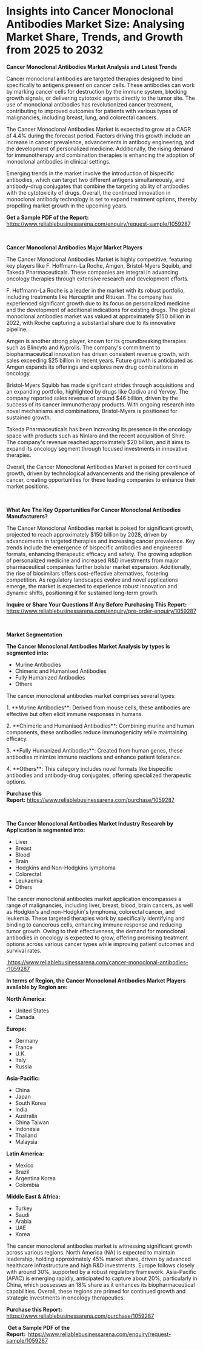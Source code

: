 <p><h1>Insights into Cancer Monoclonal Antibodies Market Size: Analysing Market Share, Trends, and Growth from 2025 to 2032</h1></p><p><strong>Cancer Monoclonal Antibodies Market Analysis and Latest Trends</strong></p>
<p><p>Cancer monoclonal antibodies are targeted therapies designed to bind specifically to antigens present on cancer cells. These antibodies can work by marking cancer cells for destruction by the immune system, blocking growth signals, or delivering cytotoxic agents directly to the tumor site. The use of monoclonal antibodies has revolutionized cancer treatment, contributing to improved outcomes for patients with various types of malignancies, including breast, lung, and colorectal cancers.</p><p>The Cancer Monoclonal Antibodies Market is expected to grow at a CAGR of 4.4% during the forecast period. Factors driving this growth include an increase in cancer prevalence, advancements in antibody engineering, and the development of personalized medicine. Additionally, the rising demand for immunotherapy and combination therapies is enhancing the adoption of monoclonal antibodies in clinical settings. </p><p>Emerging trends in the market involve the introduction of bispecific antibodies, which can target two different antigens simultaneously, and antibody-drug conjugates that combine the targeting ability of antibodies with the cytotoxicity of drugs. Overall, the continued innovation in monoclonal antibody technology is set to expand treatment options, thereby propelling market growth in the upcoming years.</p></p>
<p><strong>Get a Sample PDF of the Report:&nbsp;</strong> <a href="https://www.reliablebusinessarena.com/enquiry/request-sample/1059287?utm_campaign=3522&utm_medium=2&utm_source=Github&utm_content=ia&utm_term=19042025&utm_id=cancer-monoclonal-antibodies">https://www.reliablebusinessarena.com/enquiry/request-sample/1059287</a></p>
<p>&nbsp;</p>
<p><strong>Cancer Monoclonal Antibodies Major Market Players</strong></p>
<p><p>The Cancer Monoclonal Antibodies Market is highly competitive, featuring key players like F. Hoffmann-La Roche, Amgen, Bristol-Myers Squibb, and Takeda Pharmaceuticals. These companies are integral in advancing oncology therapies through extensive research and development efforts.</p><p>F. Hoffmann-La Roche is a leader in the market with its robust portfolio, including treatments like Herceptin and Rituxan. The company has experienced significant growth due to its focus on personalized medicine and the development of additional indications for existing drugs. The global monoclonal antibodies market was valued at approximately $150 billion in 2022, with Roche capturing a substantial share due to its innovative pipeline.</p><p>Amgen is another strong player, known for its groundbreaking therapies such as Blincyto and Kyprolis. The company's commitment to biopharmaceutical innovation has driven consistent revenue growth, with sales exceeding $25 billion in recent years. Future growth is anticipated as Amgen expands its offerings and explores new drug combinations in oncology.</p><p>Bristol-Myers Squibb has made significant strides through acquisitions and an expanding portfolio, highlighted by drugs like Opdivo and Yervoy. The company reported sales revenue of around $46 billion, driven by the success of its cancer immunotherapy products. With ongoing research into novel mechanisms and combinations, Bristol-Myers is positioned for sustained growth.</p><p>Takeda Pharmaceuticals has been increasing its presence in the oncology space with products such as Ninlaro and the recent acquisition of Shire. The company's revenue reached approximately $20 billion, and it aims to expand its oncology segment through focused investments in innovative therapies.</p><p>Overall, the Cancer Monoclonal Antibodies Market is poised for continued growth, driven by technological advancements and the rising prevalence of cancer, creating opportunities for these leading companies to enhance their market positions.</p></p>
<p>&nbsp;</p>
<p><strong>What Are The Key Opportunities For Cancer Monoclonal Antibodies Manufacturers?</strong></p>
<p><p>The Cancer Monoclonal Antibodies market is poised for significant growth, projected to reach approximately $150 billion by 2028, driven by advancements in targeted therapies and increasing cancer prevalence. Key trends include the emergence of bispecific antibodies and engineered formats, enhancing therapeutic efficacy and safety. The growing adoption of personalized medicine and increased R&D investments from major pharmaceutical companies further bolster market expansion. Additionally, the rise of biosimilars offers cost-effective alternatives, fostering competition. As regulatory landscapes evolve and novel applications emerge, the market is expected to experience robust innovation and dynamic shifts, positioning it for sustained long-term growth.</p></p>
<p><strong>Inquire or Share Your Questions If Any Before Purchasing This Report:</strong> <a href="https://www.reliablebusinessarena.com/enquiry/pre-order-enquiry/1059287?utm_campaign=3522&utm_medium=2&utm_source=Github&utm_content=ia&utm_term=19042025&utm_id=cancer-monoclonal-antibodies">https://www.reliablebusinessarena.com/enquiry/pre-order-enquiry/1059287</a></p>
<p>&nbsp;</p>
<p><strong>Market Segmentation</strong></p>
<p><strong>The Cancer Monoclonal Antibodies Market Analysis by types is segmented into:</strong></p>
<p><ul><li>Murine Antibodies</li><li>Chimeric and Humanised Antibodies</li><li>Fully Humanized Antibodies</li><li>Others</li></ul></p>
<p><p>The cancer monoclonal antibodies market comprises several types: </p><p>1. **Murine Antibodies**: Derived from mouse cells, these antibodies are effective but often elicit immune responses in humans.</p><p>2. **Chimeric and Humanised Antibodies**: Combining murine and human components, these antibodies reduce immunogenicity while maintaining efficacy.</p><p>3. **Fully Humanized Antibodies**: Created from human genes, these antibodies minimize immune reactions and enhance patient tolerance.</p><p>4. **Others**: This category includes novel formats like bispecific antibodies and antibody-drug conjugates, offering specialized therapeutic options.</p></p>
<p><strong>Purchase this Report:&nbsp;</strong><a href="https://www.reliablebusinessarena.com/purchase/1059287?utm_campaign=3522&utm_medium=2&utm_source=Github&utm_content=ia&utm_term=19042025&utm_id=cancer-monoclonal-antibodies">https://www.reliablebusinessarena.com/purchase/1059287</a></p>
<p>&nbsp;</p>
<p><strong>The Cancer Monoclonal Antibodies Market Industry Research by Application is segmented into:</strong></p>
<p><ul><li>Liver</li><li>Breast</li><li>Blood</li><li>Brain</li><li>Hodgkins and Non-Hodgkins lymphoma</li><li>Colorectal</li><li>Leukaemia</li><li>Others</li></ul></p>
<p><p>The cancer monoclonal antibodies market application encompasses a range of malignancies, including liver, breast, blood, brain cancers, as well as Hodgkin's and non-Hodgkin's lymphoma, colorectal cancer, and leukemia. These targeted therapies work by specifically identifying and binding to cancerous cells, enhancing immune response and reducing tumor growth. Owing to their effectiveness, the demand for monoclonal antibodies in oncology is expected to grow, offering promising treatment options across various cancer types while improving patient outcomes and survival rates.</p></p>
<p><a href="https://www.reliablebusinessarena.com/cancer-monoclonal-antibodies-r1059287?utm_campaign=3522&utm_medium=2&utm_source=Github&utm_content=ia&utm_term=19042025&utm_id=cancer-monoclonal-antibodies">&nbsp;https://www.reliablebusinessarena.com/cancer-monoclonal-antibodies-r1059287</a></p>
<p><strong>In terms of Region, the Cancer Monoclonal Antibodies Market Players available by Region are:</strong></p>
<p>
    <p> <strong> North America: </strong>
        <ul>
            <li>United States</li>
            <li>Canada</li>
        </ul>
        </p> 
    <p> <strong> Europe: </strong>
        <ul>
            <li>Germany</li>
            <li>France</li>
            <li>U.K.</li>
            <li>Italy</li>
            <li>Russia</li>
        </ul>
        </p> 
    <p> <strong> Asia-Pacific: </strong>
        <ul>
            <li>China</li>
            <li>Japan</li>
            <li>South Korea</li>
            <li>India</li>
            <li>Australia</li>
            <li>China Taiwan</li>
            <li>Indonesia</li>
            <li>Thailand</li>
            <li>Malaysia</li>
        </ul>
        </p> 
    <p> <strong> Latin America: </strong>
        <ul>
            <li>Mexico</li>
            <li>Brazil</li>
            <li>Argentina Korea</li>
            <li>Colombia</li>
        </ul>
        </p> 
    <p> <strong> Middle East & Africa: </strong>
        <ul>
            <li>Turkey</li>
            <li>Saudi</li>
            <li>Arabia</li>
            <li>UAE</li>
            <li>Korea</li>
        </ul>
    </p>
    </p>
<p><p>The cancer monoclonal antibodies market is witnessing significant growth across various regions. North America (NA) is expected to maintain leadership, holding approximately 45% market share, driven by advanced healthcare infrastructure and high R&D investments. Europe follows closely with around 30%, supported by a robust regulatory framework. Asia-Pacific (APAC) is emerging rapidly, anticipated to capture about 20%, particularly in China, which possesses an 18% share as it enhances its biopharmaceutical capabilities. Overall, these regions are primed for continued growth and strategic investments in oncology therapeutics.</p></p>
<p><strong>Purchase this Report: </strong><a href="https://www.reliablebusinessarena.com/purchase/1059287?utm_campaign=3522&utm_medium=2&utm_source=Github&utm_content=ia&utm_term=19042025&utm_id=cancer-monoclonal-antibodies">https://www.reliablebusinessarena.com/purchase/1059287</a></p>
<p>&nbsp;<strong>Get a Sample PDF of the Report:&nbsp;&nbsp;</strong><a href="https://www.reliablebusinessarena.com/enquiry/request-sample/1059287?utm_campaign=3522&utm_medium=2&utm_source=Github&utm_content=ia&utm_term=19042025&utm_id=cancer-monoclonal-antibodies">https://www.reliablebusinessarena.com/enquiry/request-sample/1059287</a></p>
<p><strong></strong></p>
<p><p></p><p></p><p></p></p>